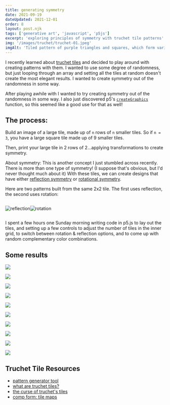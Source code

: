 ```yaml
---
title: generating symmetry
date: 2021-09-19
dateUpdated: 2021-12-01
order: 8
layout: post.njk
tags: ['generative art', 'javascript', 'p5js']
excerpt: 'exploring principles of symmetry with truchet tile patterns'
img: '/images/truchet/truchet-01.jpeg'
imgAlt: 'Tiled pattern of purple triangles and squares, which form various other polygons when mixed together.The four quarters of the pattern are symmetrical with each other.'
---
```


I recently learned about [truchet tiles](https://en.wikipedia.org/wiki/Truchet_tiles) and decided to play around with creating patterns with them. I wanted to use some degree of randomness, but just looping through an array and setting all the tiles at random doesn't create the most elegant results. I wanted to create symmetry out of the randomness in some way.

After playing awhile with I wanted to try creating symmetry out of the randomness in some way. I also just discovered p5's [`createGraphics`](https://p5js.org/reference/#/p5/createGraphics) function, so this seemed like a good use for that as well!

## The process:

Build an image of a large tile, made up of `n` rows of `n` smaller tiles. So if `n = 3`, you have a large square tile made up of 9 smaller tiles.

Then, print your large tile in 2 rows of 2...applying transformations to create symmetry.

About symmetry: This is another concept I just stumbled across recently. There is more than one type of symmetry! (I suppose that's obvious, but I'd never thought much about it) With these tiles, we can create designs that have either [reflection symmetry](https://en.wikipedia.org/wiki/Reflection_symmetry) or [rotational symmetry](https://en.wikipedia.org/wiki/Rotational_symmetry).

Here are two patterns built from the same 2x2 tile. The first uses reflection, the second uses rotation:

<div style="display: flex;">

![reflection](/images/truchet/truchet-04.jpg)

![rotation](/images/truchet/truchet-05.jpg)

</div>

I spent a few hours one Sunday morning writing code in p5.js to lay out the tiles, and setting up a few controls to adjust the number of tiles in the inner grid, to switch between rotation & reflection options, and to come up with random complementary color combinations.

## Some results

![](/images/truchet/truchet-01.jpeg)

![](/images/truchet/truchet-02.jpeg)

![](/images/truchet/truchet-03.jpeg)

![](/images/truchet/truchet-06.jpeg)

![](/images/truchet/truchet-07.jpeg)

![](/images/truchet/truchet-08.jpeg)

![](/images/truchet/truchet-09.jpeg)

![](/images/truchet/truchet-10.jpeg)

![](/images/truchet/truchet-11.jpeg)

![](/images/truchet/truchet-12.jpeg)

## Truchet Tile Resources

-   [pattern generator tool](https://dmackinnon1.github.io/truchet/)
-   [what are truchet tiles?](https://questionsindataviz.com/2021/03/03/what-are-truchet-tiles/)
-   [the curse of truchet's tiles](http://arearugscarpet.blogspot.com/2014/04/the-curse-of-truchets-tiles.html)
-   [comp form: tile maps](https://compform.net/tiles/)
